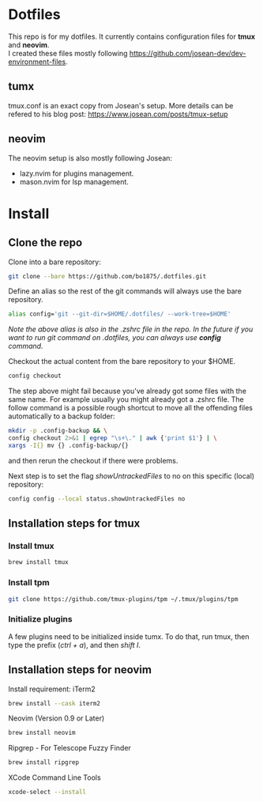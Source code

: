 # Dotfiles

This repo is for my dotfiles. It currently contains configuration files for **tmux** and **neovim**.  
I created these files mostly following https://github.com/josean-dev/dev-environment-files.

## tumx

tmux.conf is an exact copy from Josean's setup. More details can be refered to his blog post: https://www.josean.com/posts/tmux-setup

## neovim

The neovim setup is also mostly following Josean:

- lazy.nvim for plugins management.
- mason.nvim for lsp management.

# Install

## Clone the repo

Clone into a bare repository:

```bash
git clone --bare https://github.com/bo1875/.dotfiles.git
```

Define an alias so the rest of the git commands will always use the bare repository.

```bash
alias config='git --git-dir=$HOME/.dotfiles/ --work-tree=$HOME'
```

_Note the above alias is also in the .zshrc file in the repo. In the future if you want to run git command on .dotfiles, you can always use **config** command._

Checkout the actual content from the bare repository to your $HOME.

```bash
config checkout
```

The step above might fail because you've already got some files with the same name. For example usually you might already got a .zshrc file. The follow command is a possible rough shortcut to move all the offending files automatically to a backup folder:

```bash
mkdir -p .config-backup && \
config checkout 2>&1 | egrep "\s+\." | awk {'print $1'} | \
xargs -I{} mv {} .config-backup/{}
```

and then rerun the checkout if there were problems.

Next step is to set the flag _showUntrackedFiles_ to no on this specific (local) repository:

```bash
config config --local status.showUntrackedFiles no
```

## Installation steps for tmux

### Install tmux

```bash
brew install tmux
```

### Install tpm

```bash
git clone https://github.com/tmux-plugins/tpm ~/.tmux/plugins/tpm
```

### Initialize plugins

A few plugins need to be initialized inside tumx. To do that, run tmux, then type the prefix (_ctrl + a_), and then _shift I_.

## Installation steps for neovim

Install requirement:
iTerm2

```bash
brew install --cask iterm2
```

Neovim (Version 0.9 or Later)

```bash
brew install neovim
```

Ripgrep - For Telescope Fuzzy Finder

```bash
brew install ripgrep
```

XCode Command Line Tools

```bash
xcode-select --install
```
